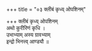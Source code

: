 +++
title = "०३ क्लीबं कृध्य् ओपशिनम्"

+++
क्लीबं कृध्य् ओपशिनम्  
अथो कुरीरिणं कृधि ।  
उभाभ्याम् अस्य ग्रावभ्याम्  
इन्द्रो भिनत्त्व् आण्ड्यौ ॥